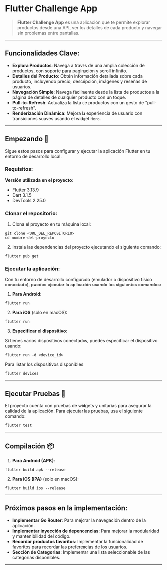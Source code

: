 # Flutter Challenge App

> **Flutter Challenge App** es una aplicación que te permite explorar productos desde una API, ver los detalles de cada producto y navegar sin problemas entre pantallas.

---

## Funcionalidades Clave:

- **Explora Productos**: Navega a través de una amplia colección de productos, con soporte para paginación y scroll infinito.
- **Detalles del Producto**: Obtén información detallada sobre cada producto, incluyendo precio, descripción, imágenes y reseñas de usuarios.
- **Navegación Simple**: Navega fácilmente desde la lista de productos a la página de detalles de cualquier producto con un toque.
- **Pull-to-Refresh**: Actualiza la lista de productos con un gesto de "pull-to-refresh".
- **Renderización Dinámica**: Mejora la experiencia de usuario con transiciones suaves usando el widget `Hero`.

---

## Empezando 🚀

Sigue estos pasos para configurar y ejecutar la aplicación Flutter en tu entorno de desarrollo local.

### Requisitos:

**Versión utilizada en el proyecto**:
- Flutter 3.13.9
- Dart 3.1.5
- DevTools 2.25.0

### Clonar el repositorio:

1. Clona el proyecto en tu máquina local:

`git clone <URL_DEL_REPOSITORIO>`  
`cd nombre-del-proyecto`

2. Instala las dependencias del proyecto ejecutando el siguiente comando:

`flutter pub get`

### Ejecutar la aplicación:

Con tu entorno de desarrollo configurado (emulador o dispositivo físico conectado), puedes ejecutar la aplicación usando los siguientes comandos:

1. **Para Android**:

`flutter run`

2. **Para iOS** (solo en macOS):

`flutter run`

3. **Especificar el dispositivo**:

Si tienes varios dispositivos conectados, puedes especificar el dispositivo usando:

`flutter run -d <device_id>`

Para listar los dispositivos disponibles:

`flutter devices`

---

## Ejecutar Pruebas 🧪

El proyecto cuenta con pruebas de widgets y unitarias para asegurar la calidad de la aplicación. Para ejecutar las pruebas, usa el siguiente comando:

`flutter test`

---

## Compilación 📦

1. **Para Android (APK)**:

`flutter build apk --release`

2. **Para iOS (IPA)** (solo en macOS):

`flutter build ios --release`

---

## Próximos pasos en la implementación:

- **Implementar Go Router**: Para mejorar la navegación dentro de la aplicación.
- **Implementar inyección de dependencias**: Para mejorar la modularidad y mantenibilidad del código.
- **Recordar productos favoritos**: Implementar la funcionalidad de favoritos para recordar las preferencias de los usuarios.
- **Sección de Categorias**: Implementar una lista seleccionable de las categorias disponibles.

---

